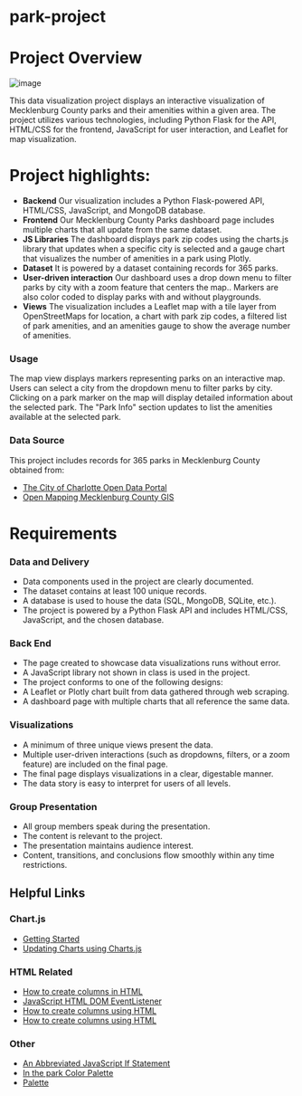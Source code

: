 # park-project
# Project Overview
![image](https://github.com/asosatrejo/park-project/assets/135572871/2e243cf5-0c31-485a-90d9-9a748c30656c)

This data visualization project displays an interactive visualization of Mecklenburg County parks and their amenities within a given area. The project utilizes various technologies, including Python Flask for the API, HTML/CSS for the frontend, JavaScript for user interaction, and Leaflet for map visualization.

# Project highlights:
- **Backend** Our visualization includes a Python Flask-powered API, HTML/CSS, JavaScript, and MongoDB database. <br>
- **Frontend** Our Mecklenburg County Parks dashboard page includes multiple charts that all update from the same dataset. <br>
- **JS Libraries** The dashboard displays park zip codes using the charts.js library that updates when a specific city is selected and a gauge chart that visualizes the number of amenities in a park using Plotly.<br>
- **Dataset** It is powered by a dataset containing records for 365 parks. <br>
- **User-driven interaction** Our dashboard uses a drop down menu to filter parks by city with a zoom feature that centers the map.. Markers are also color coded to display parks with and without playgrounds. <br>
- **Views** The visualization includes a Leaflet map with a tile layer from OpenStreetMaps for location, a chart with park zip codes, a filtered list of park amenities, and an amenities gauge to show the average number of 
 amenities. <br>

### Usage
The map view displays markers representing parks on an interactive map.
Users can select a city from the dropdown menu to filter parks by city.
Clicking on a park marker on the map will display detailed information about the selected park.
The "Park Info" section updates to list the amenities available at the selected park.

### Data Source
This project includes records for 365 parks in Mecklenburg County obtained from:
* [The City of Charlotte Open Data Portal](https://data.charlottenc.gov/)
* [Open Mapping Mecklenburg County GIS](https://maps.mecknc.gov/openmapping/index.html)

# Requirements
### Data and Delivery
- Data components used in the project are clearly documented. 
- The dataset contains at least 100 unique records.
- A database is used to house the data (SQL, MongoDB, SQLite, etc.). 
- The project is powered by a Python Flask API and includes HTML/CSS, JavaScript, and the chosen database. 
### Back End 
- The page created to showcase data visualizations runs without error. 
- A JavaScript library not shown in class is used in the project. 
- The project conforms to one of the following designs: 
- A Leaflet or Plotly chart built from data gathered through web scraping.
- A dashboard page with multiple charts that all reference the same data.
### Visualizations 
- A minimum of three unique views present the data.
- Multiple user-driven interactions (such as dropdowns, filters, or a zoom feature) are included on the final page. 
- The final page displays visualizations in a clear, digestable manner. 
- The data story is easy to interpret for users of all levels. 
### Group Presentation 
- All group members speak during the presentation. 
- The content is relevant to the project.
- The presentation maintains audience interest. 
- Content, transitions, and conclusions flow smoothly within any time restrictions. 

## Helpful Links
### Chart.js
- [Getting Started](https://www.chartjs.org/docs/latest/getting-started/)
- [Updating Charts using Charts.js](https://www.chartjs.org/docs/latest/developers/updates.html)

### HTML Related
- [How to create columns in HTML](https://www.educative.io/answers/how-to-create-columns-in-html)
- [JavaScript HTML DOM EventListener](https://www.w3schools.com/js/js_htmldom_eventlistener.asp)
- [How to create columns using HTML](https://www.educative.io/answers/how-to-create-columns-in-html)
- [How to create columns using HTML](https://www.educative.io/answers/how-to-create-columns-in-html)

### Other
- [An Abbreviated JavaScript If Statement](https://www.thoughtco.com/create-a-shorter-if-statement-in-javascript-2037428#:~:text=variable%20name%20contains.-,A%20Shorter%20IF%20Statement,are%20optional%20for%20single%20statements)
- [In the park Color Palette](https://www.color-hex.com/color-palette/7650)
- [Palette](http://colrd.com/palette/19065/)
